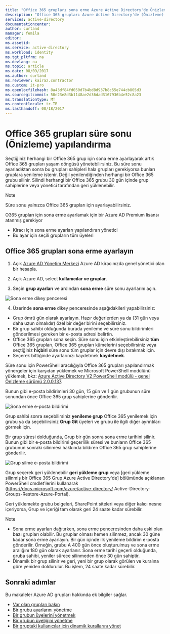 ```yaml
---
title: "Office 365 grupları sona erme Azure Active Directory'de Önizleme | Microsoft Docs"
description: "Office 365 grupları Azure Active Directory'de (Önizleme) için sona erme kurma"
services: active-directory
documentationcenter: 
author: curtand
manager: femila
editor: 
ms.assetid: 
ms.service: active-directory
ms.workload: identity
ms.tgt_pltfrm: na
ms.devlang: na
ms.topic: article
ms.date: 08/09/2017
ms.author: curtand
ms.reviewer: kairaz.contractor
ms.custom: it-pro
ms.openlocfilehash: 8a43df84fd050d7b4bd8d937b8c55e744cb805d3
ms.sourcegitcommit: 50e23e8d3b1148ae2d36dad3167936b4e52c8a23
ms.translationtype: MT
ms.contentlocale: tr-TR
ms.lasthandoff: 08/18/2017
---
```

# <a name="configure-office-365-groups-expiration-preview"></a>Office 365 grupları süre sonu (Önizleme) yapılandırma

Seçtiğiniz herhangi bir Office 365 grup için sona erme ayarlayarak artık Office 365 grupları yaşam döngüsü yönetebilirsiniz. Bu süre sonu ayarladıktan sonra bu grupları sahipleri hala grupları gerekiyorsa bunları gruplara yenileme istenir. Değil yenilendiğinden herhangi bir Office 365 grubu silinir. Silindi herhangi bir Office 365 grubu 30 gün içinde grup sahiplerine veya yönetici tarafından geri yüklenebilir.  


> [!NOTE]
> Süre sonu yalnızca Office 365 grupları için ayarlayabilirsiniz.
>
> O365 grupları için sona erme ayarlamak için bir Azure AD Premium lisansı atanmış gerekiyor
>   - Kiracı için sona erme ayarları yapılandıran yönetici
>   - Bu ayar için seçili grupların tüm üyeleri

## <a name="set-office-365-groups-expiration"></a>Office 365 grupları sona erme ayarlayın

1. Açık [Azure AD Yönetim Merkezi](https://aad.portal.azure.com) Azure AD kiracınızda genel yönetici olan bir hesapla.

2. Açık Azure AD, select **kullanıcılar ve gruplar**.

3. Seçin **grup ayarları** ve ardından **sona erme** süre sonu ayarlarını açın.
  
  ![Sona erme dikey penceresi](./media/active-directory-groups-lifecycle-azure-portal/expiration-settings.png)

4. Üzerinde **sona erme** dikey penceresinde aşağıdakileri yapabilirsiniz:

  * Grup ömrü gün olarak ayarlayın. Hazır değerlerden ya da (31 gün veya daha uzun olmalıdır) özel bir değer birini seçebilirsiniz. 
  * Bir grup sahibi olduğunda burada yenileme ve süre sonu bildirimleri gönderilmesi gereken bir e-posta adresi belirtin. 
  * Office 365 grupları sona seçin. Süre sonu için etkinleştirebilirsiniz **tüm** Office 365 grupları, Office 365 grupları kümelerini seçebilirsiniz veya seçtiğiniz **hiçbiri** süre sonu tüm gruplar için devre dışı bırakmak için.
  * Seçerek bittiğinde ayarlarınızı kaydetmek **kaydetmek**.

Süre sonu için PowerShell aracılığıyla Office 365 grupları yapılandırmak yönergeler için karşıdan yüklemek ve Microsoft PowerShell modülünü yüklemek, bkz: [Azure Active Directory V2 PowerShell modülü - genel Önizleme sürümü 2.0.0.137](https://www.powershellgallery.com/packages/AzureADPreview/2.0.0.137).

Bunun gibi e-posta bildirimleri 30 gün, 15 gün ve 1 gün grubunun süre sonundan önce Office 365 grup sahiplerine gönderilir.

![Sona erme e-posta bildirimi](./media/active-directory-groups-lifecycle-azure-portal/expiration-notification.png)

Grup sahibi sonra seçebilirsiniz **yenileme grup** Office 365 yenilemek için grubu ya da seçebilirsiniz **Grup Git** üyeleri ve grubu ile ilgili diğer ayrıntıları görmek için.

Bir grup süresi dolduğunda, Grup bir gün sonra sona erme tarihini silinir. Bunun gibi bir e-posta bildirimi geçerlilik süresi ve bunların Office 365 grubunun sonraki silinmesi hakkında bildiren Office 365 grup sahiplerine gönderilir.

![Grup silme e-posta bildirimi](./media/active-directory-groups-lifecycle-azure-portal/deletion-notification.png)

Grup seçerek geri yüklenebilir **geri yükleme grup** veya [geri yükleme silinmiş bir Office 365 Grup Azure Active Directory'de] bölümünde açıklanan PowerShell cmdlet'lerini kullanarak (https://docs.microsoft.com/azure/active-directory/ Active-Directory-Groups-Restore-Azure-Portal).
    
Geri yüklemekte grubu belgeleri, SharePoint siteleri veya diğer kalıcı nesne içeriyorsa, Grup ve içeriği tam olarak geri 24 saate kadar sürebilir.

> [!NOTE]
> * Sona erme ayarları dağıtırken, sona erme penceresinden daha eski olan bazı grupları olabilir. Bu gruplar olması hemen silinmez, ancak 30 güne kadar sona erme ayarlayın. Bir gün içinde ilk yenileme bildirim e-posta gönderilir. Örneğin, grubu A 400 gün önce oluşturulmuş ve sona erme aralığını 180 gün olarak ayarlanır. Sona erme tarihi geçerli olduğunda, gruba sahibi, yeniler sürece silinmeden önce 30 gün sahiptir.
> * Dinamik bir grup silinir ve geri, yeni bir grup olarak görülen ve kuralına göre yeniden doldurulur. Bu işlem, 24 saate kadar sürebilir.

## <a name="next-steps"></a>Sonraki adımlar
Bu makaleler Azure AD grupları hakkında ek bilgiler sağlar.

* [Var olan grupları bakın](active-directory-groups-view-azure-portal.md)
* [Bir grubu ayarlarını yönetme](active-directory-groups-settings-azure-portal.md)
* [Bir grubun üyelerini yönetmek](active-directory-groups-members-azure-portal.md)
* [Bir grubun üyeliğini yönetme](active-directory-groups-membership-azure-portal.md)
* [Bir gruptaki kullanıcılar için dinamik kurallarını yönet](active-directory-groups-dynamic-membership-azure-portal.md)

